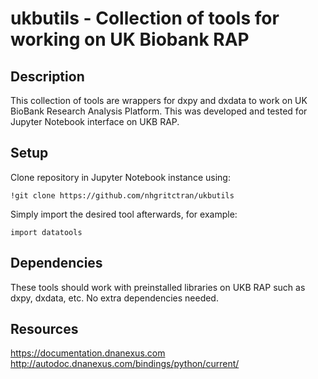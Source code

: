 # ukbutils - Collection of tools for working on UK Biobank RAP

## Description
This collection of tools are wrappers for dxpy and dxdata to work on UK BioBank Research Analysis Platform. This was developed and tested for Jupyter Notebook interface on UKB RAP.

## Setup
Clone repository in Jupyter Notebook instance using:
```angular2html
!git clone https://github.com/nhgritctran/ukbutils
```
Simply import the desired tool afterwards, for example:
```angular2html
import datatools
```

## Dependencies
These tools should work with preinstalled libraries on UKB RAP such as dxpy, dxdata, etc. No extra dependencies needed.

## Resources
https://documentation.dnanexus.com
http://autodoc.dnanexus.com/bindings/python/current/
